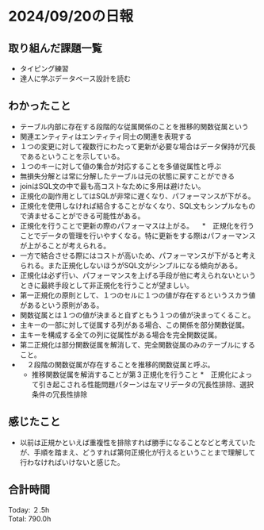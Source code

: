# 2024/09/20の日報
## 取り組んだ課題一覧
* タイピング練習
* 達人に学ぶデータベース設計を読む
## わかったこと
*  テーブル内部に存在する段階的な従属関係のことを推移的関数従属という
*  関連エンティティはエンティティ同士の関連を表現する
*  １つの変更に対して複数行にわたって更新が必要な場合はデータ保持が冗長であるということを示している。
*  １つのキーに対して値の集合が対応することを多値従属性と呼ぶ
*  無損失分解とは常に分解したテーブルは元の状態に戻すことができる
*  joinはSQL文の中で最も高コストなために多用は避けたい。
*  正規化の副作用としてはSQLが非常に遅くなり、パフォーマンスが下がる。
  *  正規化を使用しなければ結合することがなくなり、SQL文もシンプルなもので済ませることができる可能性がある。
*  正規化を行うことで更新の際のパフォーマスは上がる。
　*　正規化を行うことでデータの管理を行いやすくなる。特に更新をする際はパフォーマンスが上がることが考えられる。
  *   一方で結合させる際にはコストが高いため、パフォーマンスが下がると考えられる。また正規化しないほうがSQL文がシンプルになる傾向がある。
*  正規化は必ず行い、パフォーマンスを上げる手段が他に考えられないというときに最終手段として非正規化を行うことが望ましい。
*  第一正規化の原則として、１つのセルに１つの値が存在するというスカラ値があるという原則がある。
*  関数従属とは１つの値が決まると自ずともう１つの値が決まってくること。
*  主キーの一部に対して従属する列がある場合、この関係を部分関数従属。
*  主キーを構成する全ての列に従属性がある場合を完全関数従属。
  *  第二正規化は部分関数従属を解消して、完全関数従属のみのテーブルにすること。
* 　２段階の関数従属が存在することを推移的関数従属と呼ぶ。
  *  推移関数従属を解消することが第３正規化を行うこと
*　正規化によって引き起こされる性能問題パターンは左マリデータの冗長性排除、選択条件の冗長性排除           
## 感じたこと
* 以前は正規かといえば重複性を排除すれば勝手になることなどと考えていたが、手順を踏まえ、どうすれば第何正規化が行えるということまで理解して行わなければいけないと感じた。
## 合計時間  
Today: ２.5h<br>
Total: 790.0h
